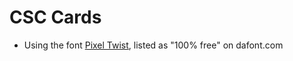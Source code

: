 # CSC Cards

- Using the font [Pixel Twist](http://www.dafont.com/pixel-twist.font), listed as "100% free" on dafont.com
